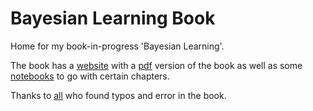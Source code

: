 
# Bayesian Learning Book
Home for my book-in-progress 'Bayesian Learning'. 

The book has a [website](https://mattiasvillani.com/BayesianLearningBook/) with a [pdf](https://github.com/mattiasvillani/BayesianLearningBook/raw/main/pdf/BayesBook.pdf) version of the book as well as some [notebooks](https://mattiasvillani.com/BayesianLearningBook/notebooks) to go with certain chapters.

Thanks to [all](https://mattiasvillani.com/BayesianLearningBook/halloferrors.html) who found typos and error in the book.

